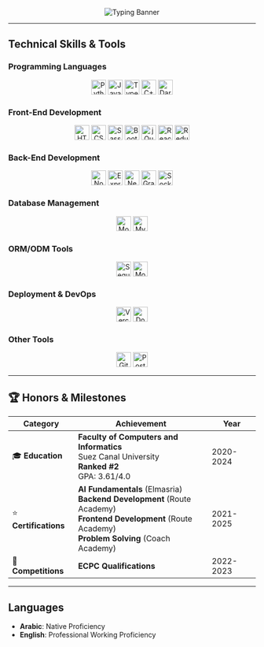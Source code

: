 <div align="center">
  
  ![Typing Banner](https://readme-typing-svg.demolab.com?font=Fira+Code&weight=700&size=26&duration=3000&pause=1500&color=22D3EE&width=700&lines=Hi,+I'm+Raneem+Elmahdy!;I'm+Software+Engineer;Backend+Development+Specialist;Node.js+%7C+Express+%7C+NestJS)

</div>

---

## Technical Skills & Tools

### Programming Languages  
<div align="center">
  <img src="https://cdn.jsdelivr.net/gh/devicons/devicon/icons/python/python-original.svg" width="30" alt="Python" />
  <img src="https://cdn.jsdelivr.net/gh/devicons/devicon/icons/javascript/javascript-original.svg" width="30" alt="JavaScript" />
  <img src="https://cdn.jsdelivr.net/gh/devicons/devicon/icons/typescript/typescript-original.svg" width="30" alt="TypeScript" />
  <img src="https://cdn.jsdelivr.net/gh/devicons/devicon/icons/cplusplus/cplusplus-original.svg" width="30" alt="C++" />
  <img src="https://cdn.jsdelivr.net/gh/devicons/devicon/icons/dart/dart-original.svg" width="30" alt="Dart" />
</div>

### Front-End Development  
<div align="center">
  <img src="https://cdn.jsdelivr.net/gh/devicons/devicon/icons/html5/html5-original.svg" width="30" alt="HTML5" />
  <img src="https://cdn.jsdelivr.net/gh/devicons/devicon/icons/css3/css3-original.svg" width="30" alt="CSS3" />
  <img src="https://cdn.jsdelivr.net/gh/devicons/devicon/icons/sass/sass-original.svg" width="30" alt="Sass" />
  <img src="https://cdn.jsdelivr.net/gh/devicons/devicon/icons/bootstrap/bootstrap-original.svg" width="30" alt="Bootstrap" />
  <img src="https://cdn.jsdelivr.net/gh/devicons/devicon/icons/jquery/jquery-original.svg" width="30" alt="jQuery" />
  <img src="https://cdn.jsdelivr.net/gh/devicons/devicon/icons/react/react-original.svg" width="30" alt="React" />
  <img src="https://cdn.jsdelivr.net/gh/devicons/devicon/icons/redux/redux-original.svg" width="30" alt="Redux" />
</div>

### Back-End Development  
<div align="center">
  <img src="https://cdn.jsdelivr.net/gh/devicons/devicon/icons/nodejs/nodejs-original.svg" width="30" alt="Node.js" />
  <img src="https://cdn.jsdelivr.net/gh/devicons/devicon/icons/express/express-original.svg" width="30" alt="Express.js" />
  <img src="https://cdn.jsdelivr.net/gh/devicons/devicon@latest/icons/nestjs/nestjs-original.svg" width="30" alt="NestJS" />
  <img src="https://cdn.jsdelivr.net/gh/devicons/devicon/icons/graphql/graphql-plain.svg" width="30" alt="GraphQL" />
  <img src="https://cdn.jsdelivr.net/gh/devicons/devicon/icons/socketio/socketio-original.svg" width="30" alt="Socket.IO" />
</div>

### Database Management  
<div align="center">
  <img src="https://cdn.jsdelivr.net/gh/devicons/devicon/icons/mongodb/mongodb-original.svg" width="30" alt="MongoDB" />
  <img src="https://cdn.jsdelivr.net/gh/devicons/devicon/icons/mysql/mysql-original.svg" width="30" alt="MySQL" />
</div>

### ORM/ODM Tools  
<div align="center">
  <img src="https://cdn.jsdelivr.net/gh/devicons/devicon/icons/sequelize/sequelize-original.svg" width="30" alt="Sequelize" />
  <img src="https://cdn.jsdelivr.net/gh/devicons/devicon/icons/mongoose/mongoose-original.svg" width="30" alt="Mongoose" />
</div>

### Deployment & DevOps  
<div align="center">
  <img src="https://cdn.jsdelivr.net/gh/devicons/devicon@latest/icons/vercel/vercel-original.svg" width="30" alt="Vercel" />
  <img src="https://cdn.jsdelivr.net/gh/devicons/devicon/icons/docker/docker-original.svg" width="30" alt="Docker" />
</div>

### Other Tools  
<div align="center">
  <img src="https://cdn.jsdelivr.net/gh/devicons/devicon/icons/git/git-original.svg" width="30" alt="Git" />
  <img src="https://cdn.jsdelivr.net/gh/devicons/devicon/icons/postman/postman-original.svg" width="30" alt="Postman" />
</div>

---

## 🏆 Honors & Milestones

| Category        | Achievement                                                                 | Year       |
|-----------------|-----------------------------------------------------------------------------|------------|
| 🎓 **Education**  | **Faculty of Computers and Informatics**<br>Suez Canal University<br>**Ranked #2**<br>GPA: 3.61/4.0            | 2020-2024  |
| ⭐ **Certifications** | **AI Fundamentals** (Elmasria)<br>**Backend Development** (Route Academy)<br>**Frontend Development** (Route Academy)<br>**Problem Solving** (Coach Academy) | 2021-2025  |
| 🏅 **Competitions** | **ECPC  Qualifications**        | 2022-2023  |

---

## Languages  

- **Arabic**: Native Proficiency
- **English**: Professional Working Proficiency
